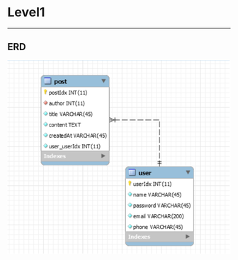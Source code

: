 # **Level1**
- - -
## **ERD**
![title](https://github.com/our-sopt-server-team7/hyeonjooo/blob/master/homework5/img/ERD.png)
